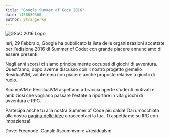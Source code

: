 ```yaml
---
title: "Google Summer of Code 2016"
date: 1456839360
author: Strangerke
---
```


![GSoC 2016 Logo](/data/news/GSoC2016Logo.png)

Ieri, 29 Febbraio, Google ha pubblicato la lista delle organizzazioni accettate per l'edizione 2016 di Summer of Code: con grande piacere annunciamo di essere presenti.

Negli anni scorsi ci siamo principalmente occupati di giochi di avventura. Quest'anno, dopo averne discusso con il nostro progetto gemello ResidualVM, valuteremo con piacere anche proposte relative a giochi di ruolo.

ScummVM e ResidualVM aspettano a braccia aperte studenti motivati e ambiziosi che vogliano passare l'estate a riportare in vita giochi di avventura e RPG.

Partecipa anche tu alla nostra Summer of Code più calda! Dai un'occhiata alla nostra [pagina delle idee](http://wiki.scummvm.org/index.php/Summer_of_Code/GSoC_Ideas_2016) o raccontaci la tua. Ti aspettiamo su IRC con impazienza!

Dove: Freenode. Canali: #scummvm e #residualvm
